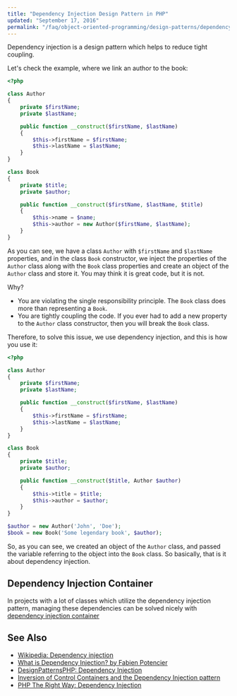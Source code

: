 ```yaml
---
title: "Dependency Injection Design Pattern in PHP"
updated: "September 17, 2016"
permalink: "/faq/object-oriented-programming/design-patterns/dependency-injection/"
---
```


Dependency injection is a design pattern which helps to reduce tight coupling.

Let's check the example, where we link an author to the book:

```php
<?php

class Author
{
    private $firstName;
    private $lastName;

    public function __construct($firstName, $lastName)
    {
        $this->firstName = $firstName;
        $this->lastName = $lastName;
    }
}

class Book
{
    private $title;
    private $author;

    public function __construct($firstName, $lastName, $title)
    {
        $this->name = $name;
        $this->author = new Author($firstName, $lastName);
    }
}
```

As you can see, we have a class `Author` with `$firstName` and `$lastName`
properties, and in the class `Book` constructor, we inject the properties of the
`Author` class along with the `Book` class properties and create an object of the
`Author` class and store it. You may think it is great code, but it is not.

Why?

* You are violating the single responsibility principle. The `Book` class does
  more than representing a `Book`.
* You are tightly coupling the code. If you ever had to add a new property to the
  `Author` class constructor, then you will break the `Book` class.

Therefore, to solve this issue, we use dependency injection, and this is how you
use it:

```php
<?php

class Author
{
    private $firstName;
    private $lastName;

    public function __construct($firstName, $lastName)
    {
        $this->firstName = $firstName;
        $this->lastName = $lastName;
    }
}

class Book
{
    private $title;
    private $author;

    public function __construct($title, Author $author)
    {
        $this->title = $title;
        $this->author = $author;
    }
}

$author = new Author('John', 'Doe');
$book = new Book('Some legendary book', $author);
```

So, as you can see, we created an object of the `Author` class, and passed the
variable referring to the object into the `Book` class. So basically, that is it
about dependency injection.

## Dependency Injection Container

In projects with a lot of classes which utilize the dependency injection pattern,
managing these dependencies can be solved nicely with
[dependency injection container](/faq/object-oriented-programming/dependency-injection-container/)

## See Also

* [Wikipedia: Dependency injection](https://en.wikipedia.org/wiki/Dependency_injection)
* [What is Dependency Injection? by Fabien Potencier](http://fabien.potencier.org/what-is-dependency-injection.html)
* [DesignPatternsPHP: Dependency Injection](http://designpatternsphp.readthedocs.io/en/latest/Structural/DependencyInjection/README.html)
* [Inversion of Control Containers and the Dependency Injection pattern](http://www.martinfowler.com/articles/injection.html)
* [PHP The Right Way: Dependency Injection](http://www.phptherightway.com/#dependency_injection)
